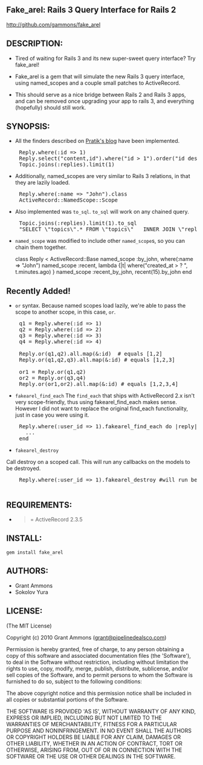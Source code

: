 ## Fake_arel: Rails 3 Query Interface for Rails 2

http://github.com/gammons/fake_arel

## DESCRIPTION:

* Tired of waiting for Rails 3 and its new super-sweet query interface? Try fake_arel!

* Fake_arel is a gem that will simulate the new Rails 3 query interface, using named_scopes and a couple small patches to ActiveRecord.

* This should serve as a nice bridge between Rails 2 and Rails 3 apps, and can be removed once upgrading your app to rails 3, and everything (hopefully) should still work.

## SYNOPSIS:

* All the finders described on [Pratik's blog](http://m.onkey.org/2010/1/22/active-record-query-interface) have been implemented.
<pre>
    Reply.where(:id => 1)
    Reply.select("content,id").where("id > 1").order("id desc").limit(1)
    Topic.joins(:replies).limit(1)
</pre>
* Additionally, named_scopes are very similar to Rails 3 relations, in that they are lazily loaded.
<pre>
    Reply.where(:name => "John").class
    ActiveRecord::NamedScope::Scope
</pre>
* Also implemented was `to_sql`. `to_sql` will work on any chained query. 
<pre>
    Topic.joins(:replies).limit(1).to_sql
    "SELECT \"topics\".* FROM \"topics\"   INNER JOIN \"replies\" ON replies.topic_id = topics.id   LIMIT 1"
</pre>
* `named_scope` was modified to include other `named_scope`s, so you can chain them together. 

    class Reply < ActiveRecord::Base
      named_scope :by_john, where(:name => "John")
      named_scope :recent, lambda {|t| where("created_at > ? ", t.minutes.ago) }
      named_scope :recent_by_john, recent(15).by_john
    end

## Recently Added!

* `or` syntax. Because named scopes load lazily, we're able to pass the scope to another scope, in this case, `or`.
<pre>
    q1 = Reply.where(:id => 1)
    q2 = Reply.where(:id => 2)
    q3 = Reply.where(:id => 3)
    q4 = Reply.where(:id => 4)

    Reply.or(q1,q2).all.map(&:id)  # equals [1,2]
    Reply.or(q1,q2,q3).all.map(&:id) # equals [1,2,3]

    or1 = Reply.or(q1,q2)
    or2 = Reply.or(q3,q4)
    Reply.or(or1,or2).all.map(&:id) # equals [1,2,3,4]
</pre>
* `fakearel_find_each`
The `find_each` that ships with ActiveRecord 2.x isn't very scope-friendly, thus using fakearel_find_each makes sense.  However I did not want to replace the original find_each functionality, just in case you were using it.
<pre>
    Reply.where(:user_id => 1).fakearel_find_each do |reply|
      ...
    end
</pre>
* `fakearel_destroy`

Call destroy on a scoped call.  This will run any callbacks on the models to be destroyed.
<pre>
    Reply.where(:user_id => 1).fakearel_destroy #will run before_destroy and after_destroy callbacks for affected Replys
 </pre>


## REQUIREMENTS:

* >= ActiveRecord 2.3.5

## INSTALL:

`gem install fake_arel`

## AUTHORS:

* Grant Ammons
* Sokolov Yura

## LICENSE:

(The MIT License)

Copyright (c) 2010 Grant Ammons (grant@pipelinedealsco.com)

Permission is hereby granted, free of charge, to any person obtaining
a copy of this software and associated documentation files (the
'Software'), to deal in the Software without restriction, including
without limitation the rights to use, copy, modify, merge, publish,
distribute, sublicense, and/or sell copies of the Software, and to
permit persons to whom the Software is furnished to do so, subject to
the following conditions:

The above copyright notice and this permission notice shall be
included in all copies or substantial portions of the Software.

THE SOFTWARE IS PROVIDED 'AS IS', WITHOUT WARRANTY OF ANY KIND,
EXPRESS OR IMPLIED, INCLUDING BUT NOT LIMITED TO THE WARRANTIES OF
MERCHANTABILITY, FITNESS FOR A PARTICULAR PURPOSE AND NONINFRINGEMENT.
IN NO EVENT SHALL THE AUTHORS OR COPYRIGHT HOLDERS BE LIABLE FOR ANY
CLAIM, DAMAGES OR OTHER LIABILITY, WHETHER IN AN ACTION OF CONTRACT,
TORT OR OTHERWISE, ARISING FROM, OUT OF OR IN CONNECTION WITH THE
SOFTWARE OR THE USE OR OTHER DEALINGS IN THE SOFTWARE.

